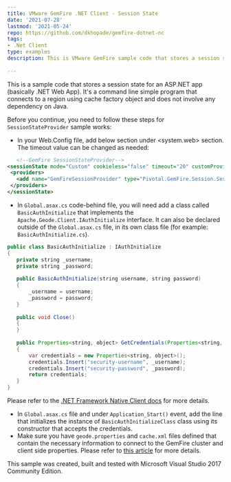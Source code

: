 ```yaml
---
title: VMware GemFire .NET Client - Session State
date: '2021-07-28'
lastmod: '2021-05-24'
repo: https://github.com/dkhopade/gemfire-dotnet-nc
tags:
- .Net Client
type: examples
description: This is VMware GemFire sample code that stores a session state for an ASP.NET app (basically .NET Web App). It's a simple command line program that connects to a region using a cache factory object and does not involve any dependency on Java.
 
---
```


This is a sample code that stores a session state for an ASP.NET app (basically .NET Web App). It's a command line simple program that connects to a region using cache factory object and does not involve any dependency on Java.

Before you continue, you need to follow these steps for `SessionStateProvider` sample works:

- In your Web.Config file, add below section under <system.web> section. The timeout value can be changed as needed:
 ```xml
    <!--GemFire SessionStateProvider-->
<sessionState mode="Custom" cookieless="false" timeout="20" customProvider="GemFireSessionProvider">
  <providers>
    <add name="GemFireSessionProvider" type="Pivotal.GemFire.Session.SessionStateStore" region="sessionStateRegion"/>
  </providers>
</sessionState>
 ```

- In `Global.asax.cs` code-behind file, you will need add a class called `BasicAuthInitialize` that implements the `Apache.Geode.Client.IAuthInitialize` interface. It can also be declared outside of the `Global.asax.cs` file, in its own class file (for example: `BasicAuthInitialize.cs`).

 ```java
 public class BasicAuthInitialize : IAuthInitialize
{
    private string _username;
    private string _password;
    
    public BasicAuthInitialize(string username, string password)
    {
        _username = username;
        _password = password;
    }
    
    public void Close()
    {
    }
    
    public Properties<string, object> GetCredentials(Properties<string, string> props, string server)
    {
        var credentials = new Properties<string, object>();
        credentials.Insert("security-username", _username);
        credentials.Insert("security-password", _password);
        return credentials;
    }
}
 ```
Please refer to the [.NET Framework Native Client docs](https://docs.vmware.com/en/Native-Client-for-VMware-GemFire/10.4/NC-for-GF-v10.4/dotnet-about-client-users-guide.html) for more details.

- In `Global.asax.cs` file and under `Application_Start()` event, add the line that initializes the instance of `BasicAuthInitializeClass` class using its constructor that accepts the credentials.
- Make sure you have `geode.properties` and `cache.xml` files defined that contain the necessary information to connect to the GemFire cluster and client side properties. Please refer to [this article](https://community.pivotal.io/s/article/How-to-configure-geode-properties-file-for-GemFire-NET-Native-Client-10-2-with-an-ASP-NET-application?language=en_US) for more details. 

This sample was created, built and tested with Microsoft Visual Studio 2017 Community Edition.